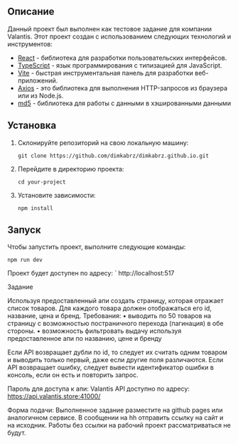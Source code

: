 
## Описание

Данный проект был выполнен как тестовое задание для компании Valantis. Этот проект создан с использованием следующих технологий и инструментов:

- [React](https://reactjs.org/) - библиотека для разработки пользовательских интерфейсов.
- [TypeScript](https://www.typescriptlang.org/) - язык программирования с типизацией для JavaScript.
- [Vite](https://vitejs.dev/) - быстрая инструментальная панель для разработки веб-приложений.
- [Axios](https://axios-http.com/?ref=blog) - это библиотека для выполнения HTTP-запросов из браузера или из Node.js.
- [md5](https://www.npmjs.com/package/ts-md5) - библиотека для работы с данными в хэшированными данными

## Установка

1. Склонируйте репозиторий на свою локальную машину:

   ```
   git clone https://github.com/dimkabrz/dimkabrz.github.io.git
   ```

2. Перейдите в директорию проекта:

   ```
   cd your-project
   ```

3. Установите зависимости:

   ```
   npm install
   ```

## Запуск

Чтобы запустить проект, выполните следующие команды:

```
npm run dev
```

Проект будет доступен по адресу: ` http://localhost:517

Задание

Используя предоставленный апи создать страницу, которая отражает список товаров. Для каждого товара должен отображаться его id, название, цена и бренд.
Требования:
• выводить по 50 товаров на страницу с возможностью постраничного перехода (пагинация) в обе стороны.
• возможность фильтровать выдачу используя предоставленное апи по названию, цене и бренду

Если API возвращает дубли по id, то следует их считать одним товаром и выводить только первый, даже если другие поля различаются.
Если API возвращает ошибку, следует вывести идентификатор ошибки в консоль, если он есть и повторить запрос.

Пароль для доступа к апи: Valantis
API доступно по адресу: https://api.valantis.store:41000/


Форма подачи:
Выполненное задание разместите на github pages или аналогичном сервисе.
В сообщении на hh отправить ссылку на сайт и на исходник.
Работы без ссылки на рабочий проект рассматриваться не будут.
